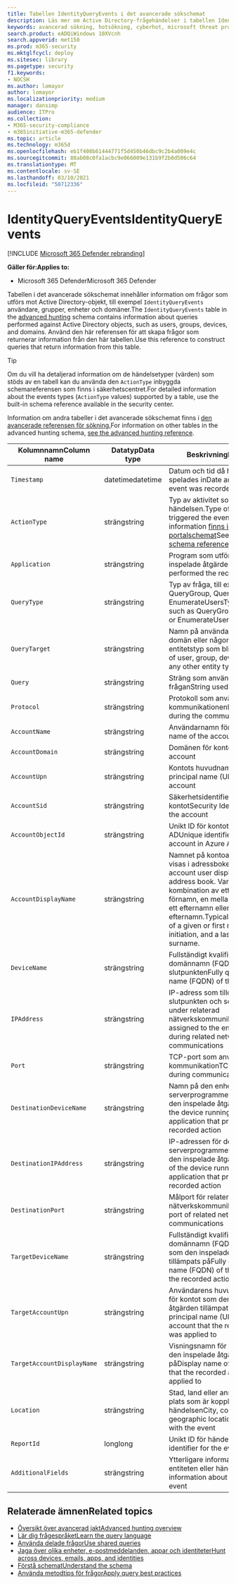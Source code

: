 ```yaml
---
title: Tabellen IdentityQueryEvents i det avancerade sökschemat
description: Läs mer om Active Directory-frågehändelser i tabellen IdentityQueryEvents i det avancerade sökschemat
keywords: avancerad sökning, hotsökning, cyberhot, microsoft threat protection, microsoft 365, mtp, m365, sökning, fråga, telemetri, schemareferens, kusto, tabell, kolumn, datatyp, beskrivning, IdentityQueryEvents, Azure AD, Active Directory, Azure ATP, identiteter, LDAP-frågor
search.product: eADQiWindows 10XVcnh
search.appverid: met150
ms.prod: m365-security
ms.mktglfcycl: deploy
ms.sitesec: library
ms.pagetype: security
f1.keywords:
- NOCSH
ms.author: lomayor
author: lomayor
ms.localizationpriority: medium
manager: dansimp
audience: ITPro
ms.collection:
- M365-security-compliance
- m365initiative-m365-defender
ms.topic: article
ms.technology: m365d
ms.openlocfilehash: eb1f408b61444771f5d450b46dbc9c2b4a009e4c
ms.sourcegitcommit: 88ab08c0fa1acbc9e066009e131b9f2b0d506c64
ms.translationtype: MT
ms.contentlocale: sv-SE
ms.lasthandoff: 03/10/2021
ms.locfileid: "50712336"
---
```

# <a name="identityqueryevents"></a><span data-ttu-id="e458d-104">IdentityQueryEvents</span><span class="sxs-lookup"><span data-stu-id="e458d-104">IdentityQueryEvents</span></span>

[!INCLUDE [Microsoft 365 Defender rebranding](../includes/microsoft-defender.md)]


<span data-ttu-id="e458d-105">**Gäller för:**</span><span class="sxs-lookup"><span data-stu-id="e458d-105">**Applies to:**</span></span>
- <span data-ttu-id="e458d-106">Microsoft 365 Defender</span><span class="sxs-lookup"><span data-stu-id="e458d-106">Microsoft 365 Defender</span></span>

<span data-ttu-id="e458d-107">Tabellen i det avancerade sökschemat innehåller information om frågor som utförs mot Active Directory-objekt, till exempel `IdentityQueryEvents` användare, grupper, enheter [](advanced-hunting-overview.md) och domäner.</span><span class="sxs-lookup"><span data-stu-id="e458d-107">The `IdentityQueryEvents` table in the [advanced hunting](advanced-hunting-overview.md) schema contains information about queries performed against Active Directory objects, such as users, groups, devices, and domains.</span></span> <span data-ttu-id="e458d-108">Använd den här referensen för att skapa frågor som returnerar information från den här tabellen.</span><span class="sxs-lookup"><span data-stu-id="e458d-108">Use this reference to construct queries that return information from this table.</span></span>

>[!TIP]
> <span data-ttu-id="e458d-109">Om du vill ha detaljerad information om de händelsetyper (värden) som stöds av en tabell kan du använda den `ActionType` inbyggda schemareferensen som finns i säkerhetscentret.</span><span class="sxs-lookup"><span data-stu-id="e458d-109">For detailed information about the events types (`ActionType` values) supported by a table, use the built-in schema reference available in the security center.</span></span>

<span data-ttu-id="e458d-110">Information om andra tabeller i det avancerade sökschemat finns i [den avancerade referensen för sökning.](advanced-hunting-schema-tables.md)</span><span class="sxs-lookup"><span data-stu-id="e458d-110">For information on other tables in the advanced hunting schema, [see the advanced hunting reference](advanced-hunting-schema-tables.md).</span></span>

| <span data-ttu-id="e458d-111">Kolumnnamn</span><span class="sxs-lookup"><span data-stu-id="e458d-111">Column name</span></span> | <span data-ttu-id="e458d-112">Datatyp</span><span class="sxs-lookup"><span data-stu-id="e458d-112">Data type</span></span> | <span data-ttu-id="e458d-113">Beskrivning</span><span class="sxs-lookup"><span data-stu-id="e458d-113">Description</span></span> |
|-------------|-----------|-------------|
| `Timestamp` | <span data-ttu-id="e458d-114">datetime</span><span class="sxs-lookup"><span data-stu-id="e458d-114">datetime</span></span> | <span data-ttu-id="e458d-115">Datum och tid då händelsen spelades in</span><span class="sxs-lookup"><span data-stu-id="e458d-115">Date and time when the event was recorded</span></span> |
| `ActionType` | <span data-ttu-id="e458d-116">sträng</span><span class="sxs-lookup"><span data-stu-id="e458d-116">string</span></span> | <span data-ttu-id="e458d-117">Typ av aktivitet som utlöste händelsen.</span><span class="sxs-lookup"><span data-stu-id="e458d-117">Type of activity that triggered the event.</span></span> <span data-ttu-id="e458d-118">Mer information [finns i referensen till portalschemat](advanced-hunting-schema-tables.md?#get-schema-information-in-the-security-center)</span><span class="sxs-lookup"><span data-stu-id="e458d-118">See the [in-portal schema reference](advanced-hunting-schema-tables.md?#get-schema-information-in-the-security-center) for details</span></span> |
| `Application` | <span data-ttu-id="e458d-119">sträng</span><span class="sxs-lookup"><span data-stu-id="e458d-119">string</span></span> | <span data-ttu-id="e458d-120">Program som utförde den inspelade åtgärden</span><span class="sxs-lookup"><span data-stu-id="e458d-120">Application that performed the recorded action</span></span> |
| `QueryType` | <span data-ttu-id="e458d-121">sträng</span><span class="sxs-lookup"><span data-stu-id="e458d-121">string</span></span> | <span data-ttu-id="e458d-122">Typ av fråga, till exempel QueryGroup, QueryUser eller EnumerateUsers</span><span class="sxs-lookup"><span data-stu-id="e458d-122">Type of query, such as QueryGroup, QueryUser, or EnumerateUsers</span></span> |
| `QueryTarget` | <span data-ttu-id="e458d-123">sträng</span><span class="sxs-lookup"><span data-stu-id="e458d-123">string</span></span> | <span data-ttu-id="e458d-124">Namn på användare, grupp, enhet, domän eller någon annan entitetstyp som blir tillfrågad</span><span class="sxs-lookup"><span data-stu-id="e458d-124">Name of user, group, device, domain, or any other entity type being queried</span></span> |
| `Query` | <span data-ttu-id="e458d-125">sträng</span><span class="sxs-lookup"><span data-stu-id="e458d-125">string</span></span> | <span data-ttu-id="e458d-126">Sträng som används för att köra frågan</span><span class="sxs-lookup"><span data-stu-id="e458d-126">String used to run the query</span></span> |
| `Protocol` | <span data-ttu-id="e458d-127">sträng</span><span class="sxs-lookup"><span data-stu-id="e458d-127">string</span></span> | <span data-ttu-id="e458d-128">Protokoll som används under kommunikationen</span><span class="sxs-lookup"><span data-stu-id="e458d-128">Protocol used during the communication</span></span> |
| `AccountName` | <span data-ttu-id="e458d-129">sträng</span><span class="sxs-lookup"><span data-stu-id="e458d-129">string</span></span> | <span data-ttu-id="e458d-130">Användarnamn för kontot</span><span class="sxs-lookup"><span data-stu-id="e458d-130">User name of the account</span></span> |
| `AccountDomain` | <span data-ttu-id="e458d-131">sträng</span><span class="sxs-lookup"><span data-stu-id="e458d-131">string</span></span> | <span data-ttu-id="e458d-132">Domänen för kontot</span><span class="sxs-lookup"><span data-stu-id="e458d-132">Domain of the account</span></span> |
| `AccountUpn` | <span data-ttu-id="e458d-133">sträng</span><span class="sxs-lookup"><span data-stu-id="e458d-133">string</span></span> | <span data-ttu-id="e458d-134">Kontots huvudnamn (UPN)</span><span class="sxs-lookup"><span data-stu-id="e458d-134">User principal name (UPN) of the account</span></span> |
| `AccountSid` | <span data-ttu-id="e458d-135">sträng</span><span class="sxs-lookup"><span data-stu-id="e458d-135">string</span></span> | <span data-ttu-id="e458d-136">Säkerhetsidentifierare (SID) för kontot</span><span class="sxs-lookup"><span data-stu-id="e458d-136">Security Identifier (SID) of the account</span></span> |
| `AccountObjectId` | <span data-ttu-id="e458d-137">sträng</span><span class="sxs-lookup"><span data-stu-id="e458d-137">string</span></span> | <span data-ttu-id="e458d-138">Unikt ID för kontot i Azure AD</span><span class="sxs-lookup"><span data-stu-id="e458d-138">Unique identifier for the account in Azure AD</span></span> |
| `AccountDisplayName` | <span data-ttu-id="e458d-139">sträng</span><span class="sxs-lookup"><span data-stu-id="e458d-139">string</span></span> | <span data-ttu-id="e458d-140">Namnet på kontoanvändaren som visas i adressboken.</span><span class="sxs-lookup"><span data-stu-id="e458d-140">Name of the account user displayed in the address book.</span></span> <span data-ttu-id="e458d-141">Vanligtvis en kombination av ett visst namn eller förnamn, en mellaninititiering och ett efternamn eller efternamn.</span><span class="sxs-lookup"><span data-stu-id="e458d-141">Typically a combination of a given or first name, a middle initiation, and a last name or surname.</span></span> |
| `DeviceName` | <span data-ttu-id="e458d-142">sträng</span><span class="sxs-lookup"><span data-stu-id="e458d-142">string</span></span> | <span data-ttu-id="e458d-143">Fullständigt kvalificerat domännamn (FQDN) för slutpunkten</span><span class="sxs-lookup"><span data-stu-id="e458d-143">Fully qualified domain name (FQDN) of the endpoint</span></span> |
| `IPAddress` | <span data-ttu-id="e458d-144">sträng</span><span class="sxs-lookup"><span data-stu-id="e458d-144">string</span></span> | <span data-ttu-id="e458d-145">IP-adress som tilldelats slutpunkten och som används under relaterad nätverkskommunikation</span><span class="sxs-lookup"><span data-stu-id="e458d-145">IP address assigned to the endpoint and used during related network communications</span></span> |
| `Port` | <span data-ttu-id="e458d-146">sträng</span><span class="sxs-lookup"><span data-stu-id="e458d-146">string</span></span> | <span data-ttu-id="e458d-147">TCP-port som används under kommunikation</span><span class="sxs-lookup"><span data-stu-id="e458d-147">TCP port used during communication</span></span> |
| `DestinationDeviceName` | <span data-ttu-id="e458d-148">sträng</span><span class="sxs-lookup"><span data-stu-id="e458d-148">string</span></span> | <span data-ttu-id="e458d-149">Namn på den enhet som kör serverprogrammet som hanterade den inspelade åtgärden</span><span class="sxs-lookup"><span data-stu-id="e458d-149">Name of the device running the server application that processed the recorded action</span></span> |
| `DestinationIPAddress` | <span data-ttu-id="e458d-150">sträng</span><span class="sxs-lookup"><span data-stu-id="e458d-150">string</span></span> | <span data-ttu-id="e458d-151">IP-adressen för den enhet som kör serverprogrammet som hanterade den inspelade åtgärden</span><span class="sxs-lookup"><span data-stu-id="e458d-151">IP address of the device running the server application that processed the recorded action</span></span> |
| `DestinationPort` | <span data-ttu-id="e458d-152">sträng</span><span class="sxs-lookup"><span data-stu-id="e458d-152">string</span></span> | <span data-ttu-id="e458d-153">Målport för relaterad nätverkskommunikation</span><span class="sxs-lookup"><span data-stu-id="e458d-153">Destination port of related network communications</span></span> |
| `TargetDeviceName` | <span data-ttu-id="e458d-154">sträng</span><span class="sxs-lookup"><span data-stu-id="e458d-154">string</span></span> | <span data-ttu-id="e458d-155">Fullständigt kvalificerat domännamn (FQDN) för enheten som den inspelade åtgärden tillämpats på</span><span class="sxs-lookup"><span data-stu-id="e458d-155">Fully qualified domain name (FQDN) of the device that the recorded action was applied to</span></span> |
| `TargetAccountUpn` | <span data-ttu-id="e458d-156">sträng</span><span class="sxs-lookup"><span data-stu-id="e458d-156">string</span></span> | <span data-ttu-id="e458d-157">Användarens huvudnamn (UPN) för kontot som den inspelade åtgärden tillämpats på</span><span class="sxs-lookup"><span data-stu-id="e458d-157">User principal name (UPN) of the account that the recorded action was applied to</span></span> |
| `TargetAccountDisplayName` | <span data-ttu-id="e458d-158">sträng</span><span class="sxs-lookup"><span data-stu-id="e458d-158">string</span></span> | <span data-ttu-id="e458d-159">Visningsnamn för det konto som den inspelade åtgärden tillämpats på</span><span class="sxs-lookup"><span data-stu-id="e458d-159">Display name of the account that the recorded action was applied to</span></span> |
| `Location` | <span data-ttu-id="e458d-160">sträng</span><span class="sxs-lookup"><span data-stu-id="e458d-160">string</span></span> | <span data-ttu-id="e458d-161">Stad, land eller annan geografisk plats som är kopplad till händelsen</span><span class="sxs-lookup"><span data-stu-id="e458d-161">City, country, or other geographic location associated with the event</span></span> |
| `ReportId` | <span data-ttu-id="e458d-162">long</span><span class="sxs-lookup"><span data-stu-id="e458d-162">long</span></span> | <span data-ttu-id="e458d-163">Unikt ID för händelsen</span><span class="sxs-lookup"><span data-stu-id="e458d-163">Unique identifier for the event</span></span> |
| `AdditionalFields` | <span data-ttu-id="e458d-164">sträng</span><span class="sxs-lookup"><span data-stu-id="e458d-164">string</span></span> | <span data-ttu-id="e458d-165">Ytterligare information om entiteten eller händelsen</span><span class="sxs-lookup"><span data-stu-id="e458d-165">Additional information about the entity or event</span></span> |

## <a name="related-topics"></a><span data-ttu-id="e458d-166">Relaterade ämnen</span><span class="sxs-lookup"><span data-stu-id="e458d-166">Related topics</span></span>
- [<span data-ttu-id="e458d-167">Översikt över avancerad jakt</span><span class="sxs-lookup"><span data-stu-id="e458d-167">Advanced hunting overview</span></span>](advanced-hunting-overview.md)
- [<span data-ttu-id="e458d-168">Lär dig frågespråket</span><span class="sxs-lookup"><span data-stu-id="e458d-168">Learn the query language</span></span>](advanced-hunting-query-language.md)
- [<span data-ttu-id="e458d-169">Använda delade frågor</span><span class="sxs-lookup"><span data-stu-id="e458d-169">Use shared queries</span></span>](advanced-hunting-shared-queries.md)
- [<span data-ttu-id="e458d-170">Jaga över olika enheter, e-postmeddelanden, appar och identiteter</span><span class="sxs-lookup"><span data-stu-id="e458d-170">Hunt across devices, emails, apps, and identities</span></span>](advanced-hunting-query-emails-devices.md)
- [<span data-ttu-id="e458d-171">Förstå schemat</span><span class="sxs-lookup"><span data-stu-id="e458d-171">Understand the schema</span></span>](advanced-hunting-schema-tables.md)
- [<span data-ttu-id="e458d-172">Använda metodtips för frågor</span><span class="sxs-lookup"><span data-stu-id="e458d-172">Apply query best practices</span></span>](advanced-hunting-best-practices.md)
